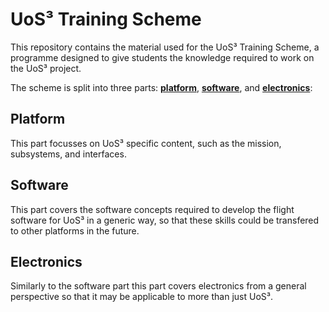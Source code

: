 # UoS³ Training Scheme

This repository contains the material used for the UoS³ Training Scheme, a
programme designed to give students the knowledge required to work on the UoS³
project.

The scheme is split into three parts: [**platform**](#platform),
[**software**](#software), and [**electronics**](#electronics):

## Platform

This part focusses on UoS³ specific content, such as the mission, subsystems,
and interfaces.

## Software

This part covers the software concepts required to develop the flight software
for UoS³ in a generic way, so that these skills could be transfered to other
platforms in the future.

## Electronics

Similarly to the software part this part covers electronics from a general
perspective so that it may be applicable to more than just UoS³.
